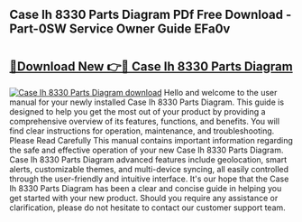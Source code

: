 ## Case Ih 8330 Parts Diagram PDf Free Download - Part-0SW Service Owner Guide EFa0v

# <h2><a href="http://dfp4fbw.blite.top/?on=Case+Ih+8330+Parts+Diagram">🔗Download New 👉🔴 Case Ih 8330 Parts Diagram</a></h2>

[![Case Ih 8330 Parts Diagram download](https://i.imgur.com/lujVjoI.png)](http://dfp4fbw.blite.top/?on=Case+Ih+8330+Parts+Diagram)
Hello and welcome to the user manual for your newly installed Case Ih 8330 Parts Diagram. This guide is designed to help you get the most out of your product by providing a comprehensive overview of its features, functions, and benefits. You will find clear instructions for operation, maintenance, and troubleshooting. Please Read Carefully This manual contains important information regarding the safe and effective operation of your new Case Ih 8330 Parts Diagram. Case Ih 8330 Parts Diagram advanced features include geolocation, smart alerts, customizable themes, and multi-device syncing, all easily controlled through the user-friendly and intuitive interface. It's our hope that the Case Ih 8330 Parts Diagram has been a clear and concise guide in helping you get started with your new product. Should you require any assistance or clarification, please do not hesitate to contact our customer support team.
